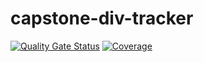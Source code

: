 # capstone-div-tracker

[![Quality Gate Status](https://sonarcloud.io/api/project_badges/measure?project=timlucas16_capstone-div-tracker-backend&metric=alert_status)](https://sonarcloud.io/summary/new_code?id=timlucas16_capstone-div-tracker-backend)
[![Coverage](https://sonarcloud.io/api/project_badges/measure?project=timlucas16_capstone-div-tracker-backend&metric=coverage)](https://sonarcloud.io/summary/new_code?id=timlucas16_capstone-div-tracker-backend)